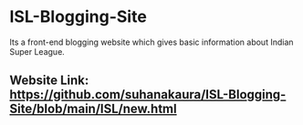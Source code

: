 # ISL-Blogging-Site
Its a front-end blogging website which gives basic information about Indian Super League.
## Website Link: https://github.com/suhanakaura/ISL-Blogging-Site/blob/main/ISL/new.html 
